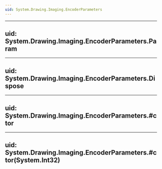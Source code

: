 ```yaml
---
uid: System.Drawing.Imaging.EncoderParameters
---
```


---
uid: System.Drawing.Imaging.EncoderParameters.Param
---

---
uid: System.Drawing.Imaging.EncoderParameters.Dispose
---

---
uid: System.Drawing.Imaging.EncoderParameters.#ctor
---

---
uid: System.Drawing.Imaging.EncoderParameters.#ctor(System.Int32)
---
